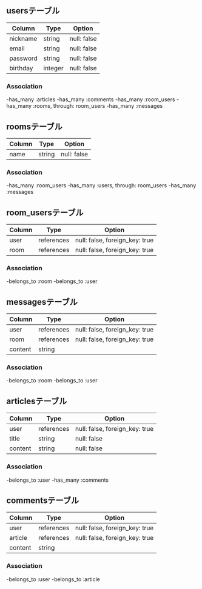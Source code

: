 ## usersテーブル

|Column    |Type     |Option      |
|----------|---------|------------|
|nickname  |string   |null: false |
|email     |string   |null: false |
|password  |string   |null: false |
|birthday  |integer  |null: false |


### Association
-has_many :articles
-has_many :comments
-has_many :room_users
-has_many :rooms, through: room_users
-has_many :messages


## roomsテーブル

|Column |Type   |Option      |
|-------|-------|------------|
|name   |string |null: false |


### Association
-has_many :room_users
-has_many :users, through: room_users
-has_many :messages


## room_usersテーブル

|Column|Type       |Option                         |
|------|-----------|-------------------------------|
|user  |references |null: false, foreign_key: true |
|room  |references |null: false, foreign_key: true |


### Association
-belongs_to :room
-belongs_to :user


## messagesテーブル

|Column  |Type       |Option                         |
|--------|-----------|-------------------------------|
|user    |references |null: false, foreign_key: true |
|room    |references |null: false, foreign_key: true |
|content |string     |                               |


### Association
-belongs_to :room
-belongs_to :user


## articlesテーブル

|Column  |Type       |Option                         |
|--------|-----------|-------------------------------|
|user    |references |null: false, foreign_key: true |
|title   |string     |null: false                    |
|content |string     |null: false                    |


### Association
-belongs_to :user
-has_many :comments


## commentsテーブル

|Column   |Type       |Option                         |
|---------|-----------|-------------------------------|
|user     |references |null: false, foreign_key: true |
|article  |references |null: false, foreign_key: true |
|content  |string     |                               |


### Association
-belongs_to :user
-belongs_to :article



